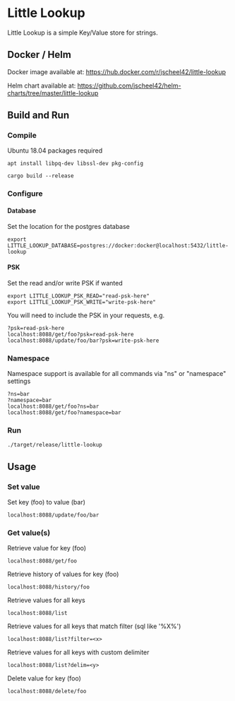 # Little Lookup

Little Lookup is a simple Key/Value store for strings.

## Docker / Helm

Docker image available at: https://hub.docker.com/r/jscheel42/little-lookup

Helm chart available at: https://github.com/jscheel42/helm-charts/tree/master/little-lookup

## Build and Run

### Compile

Ubuntu 18.04 packages required
```
apt install libpq-dev libssl-dev pkg-config
```

```
cargo build --release
```

### Configure

#### Database
Set the location for the postgres database
```
export LITTLE_LOOKUP_DATABASE=postgres://docker:docker@localhost:5432/little-lookup
```

#### PSK
Set the read and/or write PSK if wanted
```
export LITTLE_LOOKUP_PSK_READ="read-psk-here"
export LITTLE_LOOKUP_PSK_WRITE="write-psk-here"
```
You will need to include the PSK in your requests, e.g.
```
?psk=read-psk-here
localhost:8088/get/foo?psk=read-psk-here
localhost:8088/update/foo/bar?psk=write-psk-here
```

### Namespace
Namespace support is available for all commands via "ns" or "namespace" settings
```
?ns=bar
?namespace=bar
localhost:8088/get/foo?ns=bar
localhost:8088/get/foo?namespace=bar
```

### Run

```
./target/release/little-lookup
```

## Usage

### Set value

Set key (foo) to value (bar)
```
localhost:8088/update/foo/bar
```

### Get value(s)

Retrieve value for key (foo)
```
localhost:8088/get/foo
```

Retrieve history of values for key (foo)
```
localhost:8088/history/foo
```

Retrieve values for all keys
```
localhost:8088/list
```

Retrieve values for all keys that match filter (sql like '%X%')
```
localhost:8088/list?filter=<x>
```

Retrieve values for all keys with custom delimiter <y>
```
localhost:8088/list?delim=<y>
```

Delete value for key (foo)
```
localhost:8088/delete/foo
```